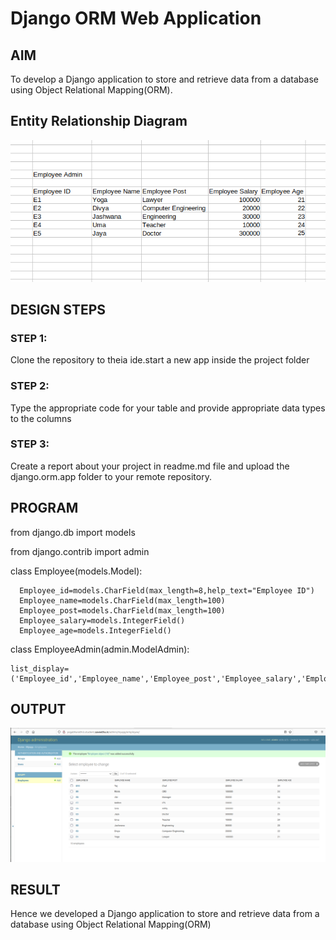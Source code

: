 # Django ORM Web Application

## AIM
To develop a Django application to store and retrieve data from a database using Object Relational Mapping(ORM).

## Entity Relationship Diagram
![](entity.png)

## DESIGN STEPS

### STEP 1:
Clone the repository to theia ide.start a new app inside the project folder

### STEP 2:
Type the appropriate code for your table and provide appropriate data types to the columns

### STEP 3:
Create a report about your project in readme.md file and upload the django.orm.app folder to your remote repository.

## PROGRAM
from django.db import models

from django.contrib import admin

class Employee(models.Model):

      Employee_id=models.CharField(max_length=8,help_text="Employee ID")
      Employee_name=models.CharField(max_length=100)
      Employee_post=models.CharField(max_length=100)
      Employee_salary=models.IntegerField()
      Employee_age=models.IntegerField()

class EmployeeAdmin(admin.ModelAdmin):

    list_display=('Employee_id','Employee_name','Employee_post','Employee_salary','Employee_age')

## OUTPUT
![](djangoorm.png)


## RESULT
Hence we developed a Django application to store and retrieve data from a database using Object Relational Mapping(ORM)
